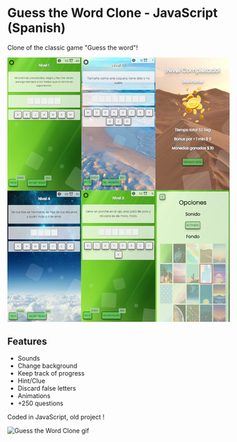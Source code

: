 ﻿# Guess the Word Clone - JavaScript (Spanish)

Clone of the classic game "Guess the word"! 

![Guess the Word Clone image](https://raw.githubusercontent.com/sancode86/Guess-the-Word-Clone-JavaScript/master/guess.png?token=AVS567D7UYBXFW6YCY73R3DBSB64O)

## Features

- Sounds
- Change background
- Keep track of progress
- Hint/Clue
- Discard false letters
- Animations
- +250 questions 

Coded in JavaScript, old project !

![Guess the Word Clone gif](https://github.com/sancode86/Guess-the-Word-Clone-JavaScript/blob/master/gif.gif?raw=true)


